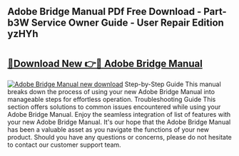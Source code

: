 ## Adobe Bridge Manual PDf Free Download - Part-b3W Service Owner Guide - User Repair Edition yzHYh

# <h2><a href="http://bc35011.oget.top/?id=Adobe+Bridge+Manual">🔗Download New 👉🔴 Adobe Bridge Manual</a></h2>

[![Adobe Bridge Manual new download](https://i.imgur.com/5g1atiW.png)](http://bc35011.oget.top/?id=Adobe+Bridge+Manual)
Step-by-Step Guide This manual breaks down the process of using your new Adobe Bridge Manual into manageable steps for effortless operation. Troubleshooting Guide This section offers solutions to common issues encountered while using your Adobe Bridge Manual. Enjoy the seamless integration of list of features with your new Adobe Bridge Manual. It's our hope that the Adobe Bridge Manual has been a valuable asset as you navigate the functions of your new product. Should you have any questions or concerns, please do not hesitate to contact our customer support team.

